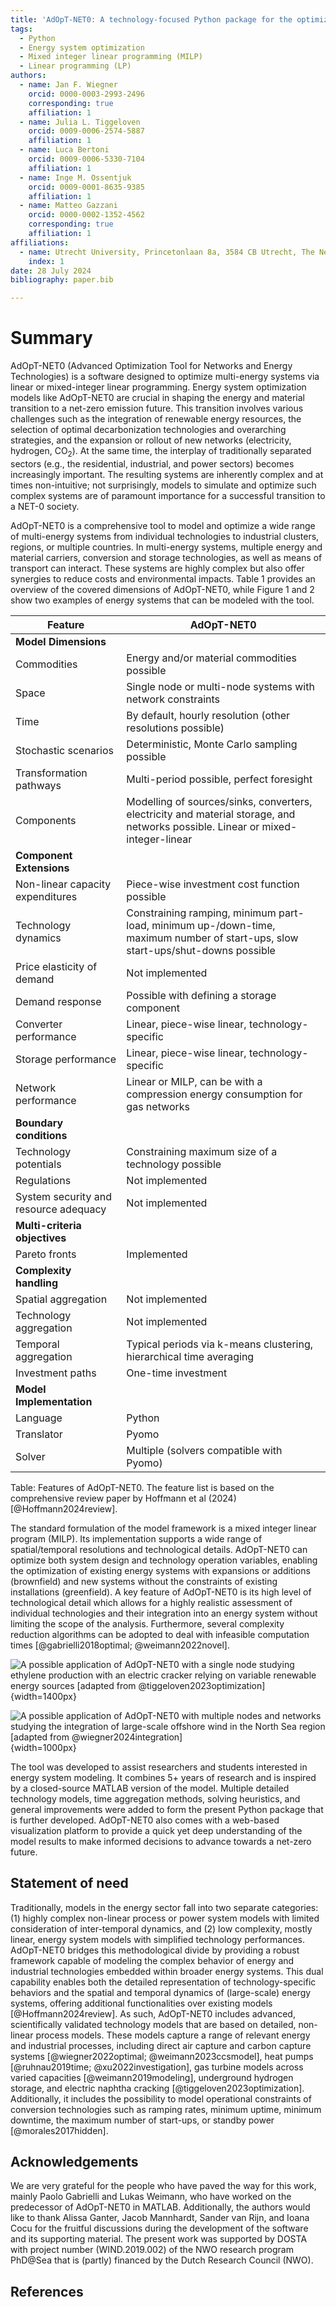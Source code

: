 ```yaml
---
title: 'AdOpT-NET0: A technology-focused Python package for the optimization of multi-energy systems'
tags:
  - Python
  - Energy system optimization
  - Mixed integer linear programming (MILP)
  - Linear programming (LP)
authors:
  - name: Jan F. Wiegner
    orcid: 0000-0003-2993-2496
    corresponding: true
    affiliation: 1
  - name: Julia L. Tiggeloven
    orcid: 0009-0006-2574-5887
    affiliation: 1
  - name: Luca Bertoni
    orcid: 0009-0006-5330-7104
    affiliation: 1
  - name: Inge M. Ossentjuk
    orcid: 0009-0001-8635-9385
    affiliation: 1
  - name: Matteo Gazzani
    orcid: 0000-0002-1352-4562
    corresponding: true
    affiliation: 1
affiliations:
  - name: Utrecht University, Princetonlaan 8a, 3584 CB Utrecht, The Netherlands
    index: 1
date: 28 July 2024
bibliography: paper.bib

---
```


# Summary

AdOpT-NET0 (Advanced Optimization Tool for Networks and Energy Technologies) is a
software designed to optimize multi-energy systems via linear or mixed-integer linear
programming. Energy system optimization models like AdOpT-NET0 are crucial in shaping
the energy and material transition to a net-zero emission future. This transition
involves various challenges such as the integration of renewable energy resources, the
selection of optimal decarbonization technologies and overarching strategies, and the
expansion or rollout of new networks (electricity, hydrogen, CO<sub>2</sub>). At the same time, the
interplay of traditionally separated sectors (e.g., the residential, industrial, and
power sectors) becomes increasingly important. The resulting systems are inherently
complex and at times non-intuitive; not surprisingly, models to simulate and optimize
such complex systems are of paramount importance for a successful transition to a NET-0
society.

AdOpT-NET0 is a comprehensive tool to model and optimize a wide range of multi-energy
systems from individual technologies to industrial clusters, regions, or multiple
countries. In multi-energy systems, multiple energy and material carriers, conversion
and storage technologies, as well as means of transport can interact. These systems are
highly complex but also offer synergies to reduce costs and environmental impacts. Table
1 provides an overview of the covered dimensions of AdOpT-NET0, while
Figure 1 and 2 show two examples of energy systems that can be modeled with the tool.

| **Feature**                                         | **AdOpT-NET0**                                                                                                                 |
|-----------------------------------------------------|--------------------------------------------------------------------------------------------------------------------------------|
| **Model Dimensions**                                |                                                                                                                                |
| Commodities                                         | Energy and/or material commodities possible                                                                                    |
| Space                                               | Single node or multi-node systems with network constraints                                                                     |
| Time                                                | By default, hourly resolution (other resolutions possible)                                                                     |
| Stochastic scenarios                                | Deterministic, Monte Carlo sampling possible                                                                                   |
| Transformation pathways                             | Multi-period possible, perfect foresight                                                                                       |
| Components                                          | Modelling of sources/sinks, converters, electricity and material storage, and networks possible. Linear or mixed-integer-linear|
| **Component Extensions**                            |                                                                                                                                |
| Non-linear capacity expenditures                    | Piece-wise investment cost function possible                                                                                   |
| Technology dynamics                                 | Constraining ramping, minimum part-load, minimum up-/down-time, maximum number of start-ups, slow start-ups/shut-downs possible|
| Price elasticity of demand                          | Not implemented                                                                                                                |
| Demand response                                     | Possible with defining a storage component                                                                                     |
| Converter performance                               | Linear, piece-wise linear, technology-specific                                                                                 |
| Storage performance                                 | Linear, piece-wise linear, technology-specific                                                                                 |
| Network performance                                 | Linear or MILP, can be with a compression energy consumption for gas networks                                                  |
| **Boundary conditions**                             |                                                                                                                                |
| Technology potentials                               | Constraining maximum size of a technology possible                                                                             |
| Regulations                                         | Not implemented                                                                                                                |
| System security and resource adequacy               | Not implemented                                                                                                                |
| **Multi-criteria objectives**                       |                                                                                                                                |
| Pareto fronts                                       | Implemented                                                                                                                    |
| **Complexity handling**                             |                                                                                                                                |
| Spatial aggregation                                 | Not implemented                                                                                                                |
| Technology aggregation                              | Not implemented                                                                                                                |
| Temporal aggregation                                | Typical periods via k-means clustering, hierarchical time averaging                                                            |
| Investment paths                                    | One-time investment                                                                                                            |
| **Model Implementation**                            |                                                                                                                                |
| Language                                            | Python                                                                                                                         |
| Translator                                          | Pyomo                                                                                                                          |
| Solver                                              | Multiple (solvers compatible with Pyomo)                                                                                       |

Table: Features of AdOpT-NET0. The feature list is based on the comprehensive review paper by Hoffmann et al (2024) [@Hoffmann2024review].

The standard formulation of the model framework is a mixed integer linear program (MILP). Its
implementation supports a wide range of spatial/temporal resolutions and technological
details. AdOpT-NET0 can optimize both system design and technology operation variables,
enabling the optimization of existing energy systems with expansions or additions 
(brownfield) and new systems without the constraints of existing installations 
(greenfield). A key feature of AdOpT-NET0 is its high level of technological detail 
which allows for a highly realistic assessment of individual technologies and their
integration into an energy system without limiting the scope of the analysis.
Furthermore, several complexity reduction algorithms can be adopted to deal with
infeasible computation times [@gabrielli2018optimal; @weimann2022novel].

![A possible application of AdOpT-NET0 with a single node studying ethylene production 
with an electric cracker relying on variable renewable energy sources 
[adapted from @tiggeloven2023optimization]](./Single_node.svg){width=1400px}

![A possible application of AdOpT-NET0 with multiple nodes and networks studying the 
integration of large-scale offshore wind in the North Sea region
[adapted from @wiegner2024integration]](./Multiple_nodes.svg){width=1000px}

The tool was developed to assist researchers and students interested in energy system
modeling. It combines 5+ years of research and is inspired by a closed-source MATLAB
version of the model. Multiple detailed technology models, time aggregation methods,
solving heuristics, and general improvements were added to form the present Python
package that is further developed. AdOpT-NET0 also comes with a web-based visualization
platform to provide a quick yet deep understanding of the model results to make informed
decisions to advance towards a net-zero future.

## Statement of need

Traditionally, models in the energy sector fall into two separate categories: (1) highly
complex non-linear process or power system models with limited consideration of
inter-temporal dynamics, and (2) low complexity, mostly linear, energy system models with
simplified technology performances. AdOpT-NET0 bridges this methodological divide by providing a 
robust framework capable of modeling the complex behavior of energy and industrial technologies 
embedded within broader energy systems. This dual capability enables both the detailed representation 
of technology-specific behaviors and the spatial and temporal dynamics of (large-scale) energy systems,
offering additional functionalities over existing models [@Hoffmann2024review].
As such, AdOpT-NET0 includes advanced, scientifically validated
technology models that are based on detailed, non-linear process models.
These models capture a range of relevant energy and industrial processes, 
including direct air capture and carbon capture systems [@wiegner2022optimal; @weimann2023ccsmodel], heat
pumps [@ruhnau2019time; @xu2022investigation], gas turbine models across varied capacities
[@weimann2019modeling], underground hydrogen storage, and electric naphtha
cracking [@tiggeloven2023optimization]. Additionally, it includes the possibility to
model operational constraints of conversion technologies such as ramping rates, minimum
uptime, minimum downtime, the maximum number of start-ups, or standby
power [@morales2017hidden].


## Acknowledgements

We are very grateful for the people who have paved the way for this work, mainly Paolo
Gabrielli and Lukas Weimann, who have worked on the predecessor of AdOpT-NET0 in MATLAB.
Additionally, the authors would like to thank Alissa Ganter, Jacob Mannhardt, Sander
van Rijn, and Ioana Cocu for the fruitful discussions during the development of the 
software and its supporting material. The present work was supported by DOSTA with 
project number (WIND.2019.002) of the NWO research program PhD@Sea that is (partly) 
financed by the Dutch Research Council (NWO).

## References
